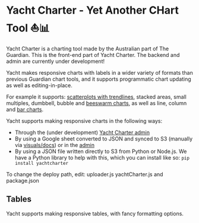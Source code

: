 # Yacht Charter - Yet Another CHart Tool ⛵📊

Yacht Charter is a charting tool made by the Australian part of The Guardian. This is the front-end part of Yacht Charter. The backend and admin are currently under development!

Yacht makes responsive charts with labels in a wider variety of formats than previous Guardian chart tools, and it supports programmatic chart updating as well as editing-in-place.

For example it supports: [scatterplots with trendlines](https://interactive.guim.co.uk/embed/superyacht/index.html?key=1EbFtLna39KLlDL-M0QVu0TNZUHkfTS_kRH1GwkeHHD4&location=docsdata), stacked areas, small multiples, dumbbell, bubble and [beeswarm charts](https://interactive.guim.co.uk/embed/superyacht/index.html?location=docsdata&key=1hbFGwheOCIpdIAP9x09HWxTYI5lQC73MXIZy_GM7Zkg), as well as line, column and [bar charts](https://interactive.guim.co.uk/embed/superyacht/index.html?location=docsdata&key=17rVwplGRJP0VIx5MilM_bTr1XLD91TKrBlnn_Y_9A_o).

Yacht supports making responsive charts in the following ways:

* Through the (under development) [Yacht Charter admin](https://pollarama.herokuapp.com/)
* By using a Google sheet converted to JSON and synced to S3 (manually via [visuals/docs](https://visuals.gutools.co.uk/docs/)) or in the [admin](https://pollarama.herokuapp.com/)
* By using a JSON file written directly to S3 from Python or Node.js. We have a Python library to help with this, which you can install like so: ```pip install yachtcharter```

To change the deploy path, edit: uploader.js yachtCharter.js and package.json

## Tables

Yacht supports making responsive tables, with fancy formatting options.


